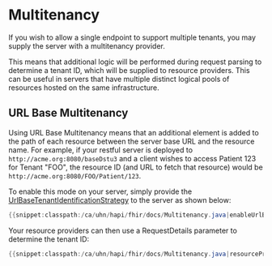# Multitenancy

If you wish to allow a single endpoint to support multiple tenants, you may supply the server with a multitenancy provider.

This means that additional logic will be performed during request parsing to determine a tenant ID, which will be supplied to resource providers. This can be useful in servers that have	multiple distinct logical pools of resources hosted on the same infrastructure.

## URL Base Multitenancy

Using URL Base Multitenancy means that an additional element is added to the path of each resource between the server base	URL and the resource name. For example, if your restful server is deployed to `http://acme.org:8080/baseDstu3` and a client wishes to access Patient 123 for Tenant "FOO", the	resource ID (and URL to fetch that resource) would be `http://acme.org:8080/FOO/Patient/123`.

To enable this mode on your server, simply provide the [UrlBaseTenantIdentificationStrategy](/hapi-fhir/apidocs/hapi-fhir-server/ca/uhn/fhir/rest/server/tenant/UrlBaseTenantIdentificationStrategy.html) to the server as shown below:

```java
{{snippet:classpath:/ca/uhn/hapi/fhir/docs/Multitenancy.java|enableUrlBaseTenantIdentificationStrategy}}
```

Your resource providers can then use a RequestDetails parameter to determine the tenant ID:

```java
{{snippet:classpath:/ca/uhn/hapi/fhir/docs/Multitenancy.java|resourceProvider}}
```

